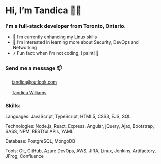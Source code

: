 # Hi, I’m Tandica 👋🏽

### I'm a full-stack developer from Toronto, Ontario.

- 🌱 I’m currently enhancing my Linux skills
- 👀 I’m interested in learning more about Security, DevOps and Networking
- ⚡ Fun fact: when I'm not coding, I paint! 🎨

### Send me a message 📫

<img src="https://cdn4.iconfinder.com/data/icons/miu-black-social-2/60/mail-512.png" width="16px"/> tandica@outlook.com

<img src="https://cdn.jsdelivr.net/npm/simple-icons@v3/icons/linkedin.svg" width="16px"/> [Tandica Williams](https://www.linkedin.com/in/tandica-williams-99a7b61b5/)

### Skills:
Languages: JavaScript, TypeScript, HTML5, CSS3, EJS, SQL

Technologies: Node.js, React, Express, Angular, jQuery, Ajax, Bootstrap, SASS, NPM, RESTful APIs, YAML

Database: PostgreSQL, MongoDB

Tools: Git, GitHub, Azure DevOps, AWS, JIRA, Linux, Jenkins, Artifactory, JFrog, Confluence
<!---
tandica/tandica is a ✨ special ✨ repository because its `README.md` (this file) appears on your GitHub profile.
You can click the Preview link to take a look at your changes.
--->
